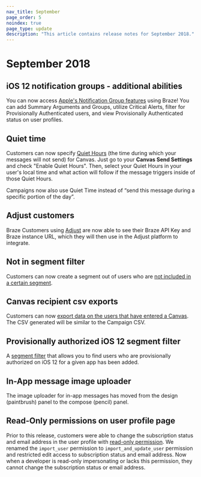```yaml
---
nav_title: September
page_order: 5
noindex: true
page_type: update
description: "This article contains release notes for September 2018."
---
```

# September 2018

## iOS 12 notification groups - additional abilities
You can now access [Apple's Notification Group features]({{site.baseurl}}/user_guide/message_building_by_channel/push/creating_a_push_message/#notification-groups) using Braze! You can add Summary Arguments and Groups, utilize Critical Alerts, filter for Provisionally Authenticated users, and view Provisionally Authenticated status on user profiles.

## Quiet time

Customers can now specify [Quiet Hours]({{site.baseurl}}/user_guide/engagement_tools/canvas/create_a_canvas/create_a_canvas/#step-5-select-your-send-settings) (the time during which your messages will not send) for Canvas. Just go to your __Canvas Send Settings__ and check "Enable Quiet Hours". Then, select your Quiet Hours in your user's local time and what action will follow if the message triggers inside of those Quiet Hours.

Campaigns now also use Quiet Time instead of “send this message during a specific portion of the day”.

## Adjust customers

Braze Customers using [Adjust]({{site.baseurl}}/partners/advertising_technologies/attribution/adjust/) are now able to see their Braze API Key and Braze instance URL, which they will then use in the Adjust platform to integrate.

## Not in segment filter

Customers can now create a segment out of users who are [not included in a certain segment]({{site.baseurl}}/user_guide/engagement_tools/segments/segmentation_filters/#retargeting).

## Canvas recipient csv exports

Customers can now [export data on the users that have entered a Canvas]({{site.baseurl}}/user_guide/data_and_analytics/export_braze_data/export_canvas_data/). The CSV generated will be similar to the Campaign CSV.

## Provisionally authorized iOS 12 segment filter
A [segment filter]({{site.baseurl}}/user_guide/engagement_tools/segments/segmentation_filters/#other) that allows you to find users who are provisionally authorized on iOS 12 for a given app has been added.

## In-App message image uploader
The image uploader for in-app messages has moved from the design (paintbrush) panel to the compose (pencil) panel.

## Read-Only permissions on user profile page
Prior to this release, customers were able to change the subscription status and email address in the user profile with [read-only permission]({{site.baseurl}}/user_guide/administrative/manage_your_braze_users/user_permissions/#available-limited-and-team-role-permissions). We renamed the `import_user` permission to `import_and_update_user` permission and restricted edit access to subscription status and email address. Now when a developer is read-only impersonating or lacks this permission, they cannot change the subscription status or email address.
